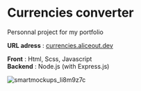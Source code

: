 # Currencies converter
Personnal project for my portfolio

**URL adress** : [currencies.aliceout.dev](https://currencies.aliceout.dev)

**Front** : Html, Scss, Javascript </br>
**Backend** : Node.js (with Express.js)

![smartmockups_li8m9z7c](https://github.com/aliceout/portfolio-currencies/assets/10231985/b3e5e45c-69b7-495f-b383-d5dd7a73d7d0)
